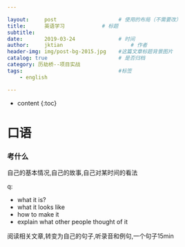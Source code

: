 ```yaml
---

layout:     post   				    # 使用的布局（不需要改）
title:      英语学习			# 标题 
subtitle:  	 
date:       2019-03-24				# 时间
author:     jktian 						# 作者
header-img: img/post-bg-2015.jpg 	#这篇文章标题背景图片
catalog: true 						# 是否归档
category: 历劫桥--项目实战
tags:								#标签
    - english

---
```

* content
{:toc}

# 口语
### 考什么
自己的基本情况,自己的故事,自己对某时间的看法

q: 

- what it is?
- what it looks like
- how to make it
- explain what other people thought of it

阅读相关文章,转变为自己的句子,听录音和例句,一个句子15min
